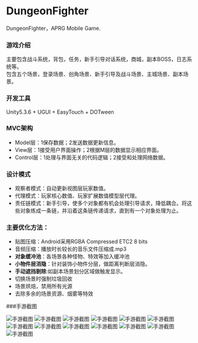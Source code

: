 # DungeonFighter
DungeonFighter，APRG Mobile Game.<br>


### 游戏介绍

主要包含战斗系统，背包，任务，新手引导对话系统，商城，副本BOSS，日志系统等。<br>
包含五个场景，登录场景、创角场景、新手引导及战斗场景、主城场景、副本场景。


### 开发工具

Unity5.3.6 + UGUI + EasyTouch + DOTween


### MVC架构

- Model层：1保存数据；2发送数据更新信息。
- View层：1接受用户界面操作；2根据M层的数据显示相应界面。
- Control层：1处理与界面无关的代码逻辑；2接受和处理网络数据。


### 设计模式

- 观察者模式：自动更新视图层玩家数值。
- 代理模式：玩家核心数值、玩家扩展数值模型层代理。
- 责任链模式：新手引导，使多个对象都有机会处理引导请求，降低耦合。将这些对象练成一条链，并沿着这条链传递请求，直到有一个对象处理为止。


### 主要优化方法：

- 贴图压缩：Android采用RGBA Compressed ETC2 8 bits
- 音频压缩：播放时长较长的音乐文件压缩成.mp3
- **对象缓冲池**：各场景各种怪物、特效等加入缓冲池
- **小物件层消隐**：针对装饰小物件分层，做距离判断层消隐。
- **手动遮挡剔除**:如副本场景划分区域做触发显示。
- 切换场景时强制垃圾回收
- 场景烘焙，禁用所有光源
- 去除多余的场景资源、烟雾等特效


###手游截图

![手游截图](https://github.com/LetitiaChan/DungeonFighter/blob/master/ReadMeFolder/S80408-01.jpg "手游截图")
![手游截图](https://github.com/LetitiaChan/DungeonFighter/blob/master/ReadMeFolder/S80408-02.jpg "手游截图")
![手游截图](https://github.com/LetitiaChan/DungeonFighter/blob/master/ReadMeFolder/S80408-03.jpg "手游截图")
![手游截图](https://github.com/LetitiaChan/DungeonFighter/blob/master/ReadMeFolder/S80408-04.jpg "手游截图")
![手游截图](https://github.com/LetitiaChan/DungeonFighter/blob/master/ReadMeFolder/S80408-05.jpg "手游截图")
![手游截图](https://github.com/LetitiaChan/DungeonFighter/blob/master/ReadMeFolder/S80408-06.jpg "手游截图")
![手游截图](https://github.com/LetitiaChan/DungeonFighter/blob/master/ReadMeFolder/S80408-07.jpg "手游截图")
![手游截图](https://github.com/LetitiaChan/DungeonFighter/blob/master/ReadMeFolder/S80408-08.jpg "手游截图")
![手游截图](https://github.com/LetitiaChan/DungeonFighter/blob/master/ReadMeFolder/S80408-09.jpg "手游截图")
![手游截图](https://github.com/LetitiaChan/DungeonFighter/blob/master/ReadMeFolder/S80408-10.jpg "手游截图")
![手游截图](https://github.com/LetitiaChan/DungeonFighter/blob/master/ReadMeFolder/S80408-11.jpg "手游截图")
![手游截图](https://github.com/LetitiaChan/DungeonFighter/blob/master/ReadMeFolder/S80408-12.jpg "手游截图")
![手游截图](https://github.com/LetitiaChan/DungeonFighter/blob/master/ReadMeFolder/S80408-13.jpg "手游截图")